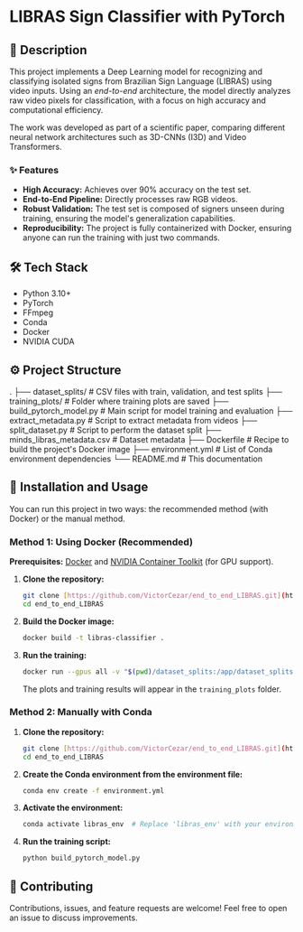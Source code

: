# LIBRAS Sign Classifier with PyTorch

## 📖 Description

This project implements a Deep Learning model for recognizing and classifying isolated signs from Brazilian Sign Language (LIBRAS) using video inputs. Using an *end-to-end* architecture, the model directly analyzes raw video pixels for classification, with a focus on high accuracy and computational efficiency.

The work was developed as part of a scientific paper, comparing different neural network architectures such as 3D-CNNs (I3D) and Video Transformers.

### ✨ Features

* **High Accuracy:** Achieves over 90% accuracy on the test set.
* **End-to-End Pipeline:** Directly processes raw RGB videos.
* **Robust Validation:** The test set is composed of signers unseen during training, ensuring the model's generalization capabilities.
* **Reproducibility:** The project is fully containerized with Docker, ensuring anyone can run the training with just two commands.

## 🛠️ Tech Stack

* Python 3.10+
* PyTorch
* FFmpeg
* Conda
* Docker
* NVIDIA CUDA

## ⚙️ Project Structure

.
├── dataset_splits/     # CSV files with train, validation, and test splits
├── training_plots/       # Folder where training plots are saved
├── build_pytorch_model.py # Main script for model training and evaluation
├── extract_metadata.py    # Script to extract metadata from videos
├── split_dataset.py       # Script to perform the dataset split
├── minds_libras_metadata.csv # Dataset metadata
├── Dockerfile             # Recipe to build the project's Docker image
├── environment.yml        # List of Conda environment dependencies
└── README.md              # This documentation


## 🚀 Installation and Usage

You can run this project in two ways: the recommended method (with Docker) or the manual method.

### Method 1: Using Docker (Recommended)

**Prerequisites:** [Docker](https://www.docker.com/get-started) and [NVIDIA Container Toolkit](https://docs.nvidia.com/datacenter/cloud-native/container-toolkit/latest/install-guide.html) (for GPU support).

1.  **Clone the repository:**
    ```bash
    git clone [https://github.com/VictorCezar/end_to_end_LIBRAS.git](https://github.com/VictorCezar/end_to_end_LIBRAS.git)
    cd end_to_end_LIBRAS
    ```

2.  **Build the Docker image:**
    ```bash
    docker build -t libras-classifier .
    ```

3.  **Run the training:**
    ```bash
    docker run --gpus all -v "$(pwd)/dataset_splits:/app/dataset_splits" -v "$(pwd)/training_plots:/app/training_plots" libras-classifier
    ```
    The plots and training results will appear in the `training_plots` folder.

### Method 2: Manually with Conda

1.  **Clone the repository:**
    ```bash
    git clone [https://github.com/VictorCezar/end_to_end_LIBRAS.git](https://github.com/VictorCezar/end_to_end_LIBRAS.git)
    cd end_to_end_LIBRAS
    ```

2.  **Create the Conda environment from the environment file:**
    ```bash
    conda env create -f environment.yml
    ```

3.  **Activate the environment:**
    ```bash
    conda activate libras_env  # Replace 'libras_env' with your environment's name
    ```

4.  **Run the training script:**
    ```bash
    python build_pytorch_model.py
    ```

## 🤝 Contributing

Contributions, issues, and feature requests are welcome! Feel free to open an issue to discuss improvements.